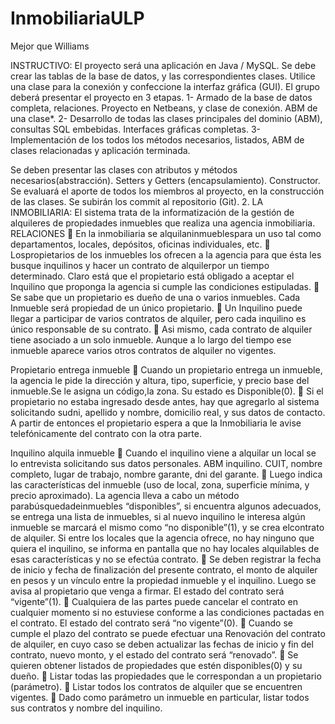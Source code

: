 # InmobiliariaULP
Mejor que Williams

INSTRUCTIVO: El proyecto será una aplicación en Java / MySQL. Se debe crear las tablas de la base de datos, y las correspondientes clases. Utilice una clase para la conexión y confeccione la interfaz gráfica (GUI). El grupo deberá presentar el proyecto en 3 etapas.
1-	Armado de la base de datos completa, relaciones. Proyecto en Netbeans, y clase de conexión. ABM de una clase*. 
2-	Desarrollo de todas las clases principales del dominio (ABM), consultas SQL embebidas. Interfaces gráficas completas. 
3-	Implementación de los todos los métodos necesarios, listados, ABM de clases relacionadas y aplicación terminada.

Se deben presentar las clases con atributos y métodos necesarios(abstracción). Setters y Getters (encapsulamiento). Constructor.
Se evaluará el aporte de todos los miembros al proyecto, en la construcción de las clases. Se subirán los commit al repositorio (Git).
2.	LA INMOBILIARIA: 
El sistema trata de la informatización de la gestión de alquileres de propiedades inmuebles que realiza una agencia inmobiliaria.
RELACIONES
	En la inmobiliaria se alquilaninmueblespara un uso tal como departamentos, locales, depósitos, oficinas individuales, etc. 
	Lospropietarios de los inmuebles los ofrecen a la agencia para que ésta les busque inquilinos y hacer un contrato de alquilerpor un tiempo determinado. Claro está que el propietario está obligado a aceptar el Inquilino que proponga la agencia si cumple las condiciones estipuladas.
	Se sabe que un propietario es dueño de una o varios inmuebles. Cada Inmueble será propiedad de un único propietario.
	Un Inquilino puede llegar a participar de varios contratos de alquiler, pero cada inquilino es único responsable de su contrato.
	Asi mismo, cada contrato de alquiler tiene asociado a un solo inmueble. Aunque a lo largo del tiempo ese inmueble aparece varios otros contratos de alquiler no vigentes. 

Propietario entrega inmueble
	Cuando un propietario entrega un inmueble, la agencia le pide la dirección y altura, tipo, superficie, y precio base del inmueble.Se le asigna un código,la zona. Su estado es Disponible(0).
	Si el propietario no estaba ingresado desde antes, hay que agregarlo al sistema solicitando sudni, apellido y nombre, domicilio real, y sus datos de contacto. A partir de entonces el propietario espera a que la Inmobiliaria le avise telefónicamente del contrato con la otra parte.

Inquilino alquila inmueble
	Cuando el inquilino viene a alquilar un local se lo entrevista solicitando sus datos personales. ABM inquilino. CUIT, nombre completo, lugar de trabajo, nombre garante, dni del garante.
	Luego indica las características del inmueble (uso de local, zona, superficie mínima, y precio aproximado). La agencia lleva a cabo un método parabúsquedadeinmuebles “disponibles”, si encuentra algunos adecuados, se entrega una lista de inmuebles, si al nuevo inquilino le interesa algún inmueble se marcará el mismo como “no disponible”(1), y se crea elcontrato de alquiler. Si entre los locales que la agencia ofrece, no hay ninguno que quiera el inquilino, se informa en pantalla que no hay locales alquilables de esas características y no se efectúa contrato.
	Se deben registrar la fecha de inicio y fecha de finalización del presente contrato, el monto de alquiler en pesos y un vínculo entre la propiedad inmueble y el inquilino. Luego se avisa al propietario que venga a firmar. El estado del contrato será “vigente”(1).
	Cualquiera de las partes puede cancelar el contrato en cualquier momento si no estuviese conforme a las condiciones pactadas en el contrato. El estado del contrato será “no vigente”(0).
	Cuando se cumple el plazo del contrato se puede efectuar una Renovación del contrato de alquiler, en cuyo caso se deben actualizar las fechas de inicio y fin del contrato, nuevo monto, y el estado del contrato será “renovado”. 
	Se quieren obtener listados de propiedades que estén disponibles(0) y su dueño.
	Listar todas las propiedades que le correspondan a un propietario (parámetro).
	Listar todos los contratos de alquiler que se encuentren vigentes.
	Dado como parámetro un inmueble en particular, listar todos sus contratos y nombre del inquilino.

